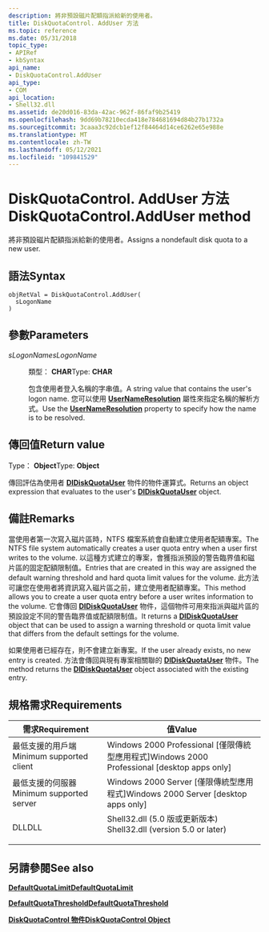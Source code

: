 ```yaml
---
description: 將非預設磁片配額指派給新的使用者。
title: DiskQuotaControl. AddUser 方法
ms.topic: reference
ms.date: 05/31/2018
topic_type:
- APIRef
- kbSyntax
api_name:
- DiskQuotaControl.AddUser
api_type:
- COM
api_location:
- Shell32.dll
ms.assetid: de20d016-83da-42ac-962f-86faf9b25419
ms.openlocfilehash: 9dd69b78210ecda418e784681694d84b27b1732a
ms.sourcegitcommit: 3caaa3c92dcb1ef12f84464d14ce6262e65e988e
ms.translationtype: MT
ms.contentlocale: zh-TW
ms.lasthandoff: 05/12/2021
ms.locfileid: "109841529"
---
```

# <a name="diskquotacontroladduser-method"></a><span data-ttu-id="db79d-103">DiskQuotaControl. AddUser 方法</span><span class="sxs-lookup"><span data-stu-id="db79d-103">DiskQuotaControl.AddUser method</span></span>

<span data-ttu-id="db79d-104">將非預設磁片配額指派給新的使用者。</span><span class="sxs-lookup"><span data-stu-id="db79d-104">Assigns a nondefault disk quota to a new user.</span></span>

## <a name="syntax"></a><span data-ttu-id="db79d-105">語法</span><span class="sxs-lookup"><span data-stu-id="db79d-105">Syntax</span></span>


```JScript
objRetVal = DiskQuotaControl.AddUser(
  sLogonName
)
```



## <a name="parameters"></a><span data-ttu-id="db79d-106">參數</span><span class="sxs-lookup"><span data-stu-id="db79d-106">Parameters</span></span>

<dl> <dt>

<span data-ttu-id="db79d-107">*sLogonName*</span><span class="sxs-lookup"><span data-stu-id="db79d-107">*sLogonName*</span></span> 
</dt> <dd>

<span data-ttu-id="db79d-108">類型： **CHAR**</span><span class="sxs-lookup"><span data-stu-id="db79d-108">Type: **CHAR**</span></span>

<span data-ttu-id="db79d-109">包含使用者登入名稱的字串值。</span><span class="sxs-lookup"><span data-stu-id="db79d-109">A string value that contains the user's logon name.</span></span> <span data-ttu-id="db79d-110">您可以使用 [**UserNameResolution**](diskquotacontrol-usernameresolution.md) 屬性來指定名稱的解析方式。</span><span class="sxs-lookup"><span data-stu-id="db79d-110">Use the [**UserNameResolution**](diskquotacontrol-usernameresolution.md) property to specify how the name is to be resolved.</span></span>

</dd> </dl>

## <a name="return-value"></a><span data-ttu-id="db79d-111">傳回值</span><span class="sxs-lookup"><span data-stu-id="db79d-111">Return value</span></span>

<span data-ttu-id="db79d-112">Type： **Object**</span><span class="sxs-lookup"><span data-stu-id="db79d-112">Type: **Object**</span></span>

<span data-ttu-id="db79d-113">傳回評估為使用者 [**DIDiskQuotaUser**](didiskquotauser-object.md) 物件的物件運算式。</span><span class="sxs-lookup"><span data-stu-id="db79d-113">Returns an object expression that evaluates to the user's [**DIDiskQuotaUser**](didiskquotauser-object.md) object.</span></span>

## <a name="remarks"></a><span data-ttu-id="db79d-114">備註</span><span class="sxs-lookup"><span data-stu-id="db79d-114">Remarks</span></span>

<span data-ttu-id="db79d-115">當使用者第一次寫入磁片區時，NTFS 檔案系統會自動建立使用者配額專案。</span><span class="sxs-lookup"><span data-stu-id="db79d-115">The NTFS file system automatically creates a user quota entry when a user first writes to the volume.</span></span> <span data-ttu-id="db79d-116">以這種方式建立的專案，會獲指派預設的警告臨界值和磁片區的固定配額限制值。</span><span class="sxs-lookup"><span data-stu-id="db79d-116">Entries that are created in this way are assigned the default warning threshold and hard quota limit values for the volume.</span></span> <span data-ttu-id="db79d-117">此方法可讓您在使用者將資訊寫入磁片區之前，建立使用者配額專案。</span><span class="sxs-lookup"><span data-stu-id="db79d-117">This method allows you to create a user quota entry before a user writes information to the volume.</span></span> <span data-ttu-id="db79d-118">它會傳回 [**DIDiskQuotaUser**](didiskquotauser-object.md) 物件，這個物件可用來指派與磁片區的預設設定不同的警告臨界值或配額限制值。</span><span class="sxs-lookup"><span data-stu-id="db79d-118">It returns a [**DIDiskQuotaUser**](didiskquotauser-object.md) object that can be used to assign a warning threshold or quota limit value that differs from the default settings for the volume.</span></span>

<span data-ttu-id="db79d-119">如果使用者已經存在，則不會建立新專案。</span><span class="sxs-lookup"><span data-stu-id="db79d-119">If the user already exists, no new entry is created.</span></span> <span data-ttu-id="db79d-120">方法會傳回與現有專案相關聯的 [**DIDiskQuotaUser**](didiskquotauser-object.md) 物件。</span><span class="sxs-lookup"><span data-stu-id="db79d-120">The method returns the [**DIDiskQuotaUser**](didiskquotauser-object.md) object associated with the existing entry.</span></span>

## <a name="requirements"></a><span data-ttu-id="db79d-121">規格需求</span><span class="sxs-lookup"><span data-stu-id="db79d-121">Requirements</span></span>



| <span data-ttu-id="db79d-122">需求</span><span class="sxs-lookup"><span data-stu-id="db79d-122">Requirement</span></span> | <span data-ttu-id="db79d-123">值</span><span class="sxs-lookup"><span data-stu-id="db79d-123">Value</span></span> |
|-------------------------------------|---------------------------------------------------------------------------------------------------------------|
| <span data-ttu-id="db79d-124">最低支援的用戶端</span><span class="sxs-lookup"><span data-stu-id="db79d-124">Minimum supported client</span></span><br/> | <span data-ttu-id="db79d-125">Windows 2000 Professional \[僅限傳統型應用程式\]</span><span class="sxs-lookup"><span data-stu-id="db79d-125">Windows 2000 Professional \[desktop apps only\]</span></span><br/>                                                    |
| <span data-ttu-id="db79d-126">最低支援的伺服器</span><span class="sxs-lookup"><span data-stu-id="db79d-126">Minimum supported server</span></span><br/> | <span data-ttu-id="db79d-127">Windows 2000 Server \[僅限傳統型應用程式\]</span><span class="sxs-lookup"><span data-stu-id="db79d-127">Windows 2000 Server \[desktop apps only\]</span></span><br/>                                                          |
| <span data-ttu-id="db79d-128">DLL</span><span class="sxs-lookup"><span data-stu-id="db79d-128">DLL</span></span><br/>                      | <dl> <span data-ttu-id="db79d-129"><dt>Shell32.dll (5.0 版或更新版本) </dt></span><span class="sxs-lookup"><span data-stu-id="db79d-129"><dt>Shell32.dll (version 5.0 or later)</dt></span></span> </dl> |



## <a name="see-also"></a><span data-ttu-id="db79d-130">另請參閱</span><span class="sxs-lookup"><span data-stu-id="db79d-130">See also</span></span>

<dl> <dt>

[<span data-ttu-id="db79d-131">**DefaultQuotaLimit**</span><span class="sxs-lookup"><span data-stu-id="db79d-131">**DefaultQuotaLimit**</span></span>](diskquotacontrol-defaultquotalimit.md)
</dt> <dt>

[<span data-ttu-id="db79d-132">**DefaultQuotaThreshold**</span><span class="sxs-lookup"><span data-stu-id="db79d-132">**DefaultQuotaThreshold**</span></span>](diskquotacontrol-defaultquotathreshold.md)
</dt> <dt>

[<span data-ttu-id="db79d-133">**DiskQuotaControl 物件**</span><span class="sxs-lookup"><span data-stu-id="db79d-133">**DiskQuotaControl Object**</span></span>](diskquotacontrol-object.md)
</dt> </dl>

 

 





